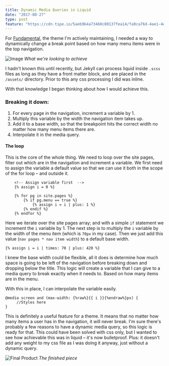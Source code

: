 ```yaml
---
title: Dynamic Media Queries in Liquid
date: "2017-08-27"
type: post
feature: "https://cdn.tipe.io/5aeb9b4a73460c00137fea14/fa9ca76d-4ae1-4ec1-bc5b-92720ff46208/liquid-snippet.png"
---
```


For [Fundamental](https://github.com/theomjones/fundamental), the theme I'm actively maintaining, I needed a way to dynamically change a break point based on how many menu items were in the top navigation.

![Image](https://dsc.cloud/theomjones/2017-08-27-12.31.57/2017-08-27-12.31.57.gif)
<em>What we're looking to achieve</em>

I hadn't known this until recently, but Jekyll can process liquid inside `.scss` files as long as they have a front matter block, and are placed in the `/assets/` directory. Prior to this any css processing I did was inline.

With that knowledge I began thinking about how I would achieve this.

### Breaking it down:

1.  For every page in the navigation, increment a variable by 1.
2.  Multiply this variable by the width the navigation item takes up.
3.  Add it to a base width, so that the breakpoint hits the correct width no matter how many menu items there are.
4.  Interpolate it in the media query.

#### The loop

This is the core of the whole thing. We need to loop over the site pages, filter out which are in the navigation and increment a variable. We first need to assign the variable a default value so that we can use it both in the scope of the for loop – and outside it.

```liquid
    <!-- Assign variable first  -->
    {% assign i = 0 %}

    {% for pg in site.pages %}
        {% if pg.menu == true %}
            {% assign i = i | plus: 1 %}
        {% endif %}
    {% endfor %}
```

Here we iterate over the site pages array; and with a simple `if` statement we increment the `i` variable by 1. The next step is to multiply the `i` variable by the width of the menu item (which is `70px` in my case). Then we just add this value (`nav pages * nav item width`) to a default base width.

```liquid
{% assign i = i | times: 70 | plus: 420 %}
```

I knew the base width could be flexible, all it does is determine how much space is going to be left of the navigation before breaking down and dropping below the title. This logic will create a variable that I can give to a media query to break exactly when it needs to. Based on how many items are in the menu.

With this in place, I can interpolate the variable easily.

```liquid
@media screen and (max-width: {%raw%}{{ i }}{%endraw%}px) {
	 //Styles here
}
```

This is definitely a useful feature for a theme. It means that no matter how many items a user has in the navigation, it will never break. I'm sure there's probably a few reasons to have a dynamic media query, so this logic is ready for that. This could have been solved with css only, but I wanted to see how achievable this was in liquid – it's now bulletproof. Plus: it doesn't add any weight to my css file as I was doing it anyway, just without a dynamic query.

![Final Product](https://dsc.cloud/theomjones/2017-08-27-12.57.00/2017-08-27-12.57.00.gif)
<em>The finished piece</em>
